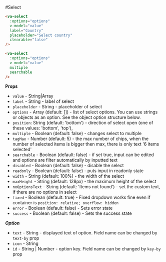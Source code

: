 #Select

```html
<va-select
  :options="options"
  v-model="value"
  label="Country"
  placeholder="Select country"
  clearable="false"
/>

<va-select
  :options="options"
  v-model="value"
  multiple
  searchable
/>
```

**Props**

* `value` - String|Array
* `label` - String - label of select
* `placeholder` - String - placeholder of select
* `options` - Array (default: []) - list of select options. You can use strings or objects as an option. See the object option structure below. 
* `position`: String (default: 'bottom') - direction of select open (one of these values: 'bottom', 'top'),
* `multiple` - Boolean (default: false) - changes select to multiple
* `tagMax` - Number (default: 5) - the max number of chips, when the number of selected items is bigger then max, there is only text '6 items selected'
* `searchable` - Boolean (default: false) - if set true, input can be edited and options are filter automatically by inputted text
* `disabled` - Boolean (default: false) - disable the select
* `readonly` - Boolean (default: false) - puts input in readonly state 
* `width` - String (default: 100%) - the width of the select
* `maxHeight` - String (default: 128px) - the maximum height of the select
* `noOptionsText` - String (default: 'Items not found') - set the custom text, if there are no options in select     
* `fixed` - Boolean (default: true) - Fixed dropdown works fine even if container is `position: relative; overflow: hidden`
* `error` - Boolean (default: false) - Sets error state
* `success` - Boolean (default: false) - Sets the success state

***Option***

* `text` - String - displayed text of option. Field name can be changed by `text-by` prop
* `icon` - String
* `id` - String | Number - option key. Field name can be changed by `key-by` prop
